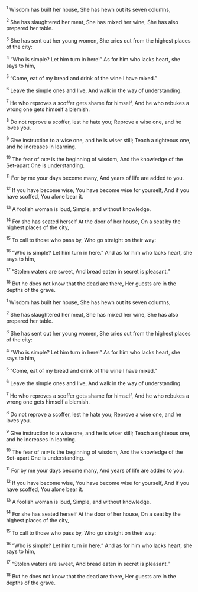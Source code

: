 <sup>1</sup> Wisdom has built her house, She has hewn out its seven columns,

<sup>2</sup> She has slaughtered her meat, She has mixed her wine, She has also prepared her table.

<sup>3</sup> She has sent out her young women, She cries out from the highest places of the city:

<sup>4</sup> “Who is simple? Let him turn in here!” As for him who lacks heart, she says to him,

<sup>5</sup> “Come, eat of my bread and drink of the wine I have mixed.”

<sup>6</sup> Leave the simple ones and live, And walk in the way of understanding.

<sup>7</sup> He who reproves a scoffer gets shame for himself, And he who rebukes a wrong one gets himself a blemish.

<sup>8</sup> Do not reprove a scoffer, lest he hate you; Reprove a wise one, and he loves you.

<sup>9</sup> Give instruction to a wise one, and he is wiser still; Teach a righteous one, and he increases in learning.

<sup>10</sup> The fear of יהוה is the beginning of wisdom, And the knowledge of the Set-apart One is understanding.

<sup>11</sup> For by me your days become many, And years of life are added to you.

<sup>12</sup> If you have become wise, You have become wise for yourself, And if you have scoffed, You alone bear it.

<sup>13</sup> A foolish woman is loud, Simple, and without knowledge.

<sup>14</sup> For she has seated herself At the door of her house, On a seat by the highest places of the city,

<sup>15</sup> To call to those who pass by, Who go straight on their way:

<sup>16</sup> “Who is simple? Let him turn in here.” And as for him who lacks heart, she says to him,

<sup>17</sup> “Stolen waters are sweet, And bread eaten in secret is pleasant.”

<sup>18</sup> But he does not know that the dead are there, Her guests are in the depths of the grave.

<sup>1</sup> Wisdom has built her house, She has hewn out its seven columns,

<sup>2</sup> She has slaughtered her meat, She has mixed her wine, She has also prepared her table.

<sup>3</sup> She has sent out her young women, She cries out from the highest places of the city:

<sup>4</sup> “Who is simple? Let him turn in here!” As for him who lacks heart, she says to him,

<sup>5</sup> “Come, eat of my bread and drink of the wine I have mixed.”

<sup>6</sup> Leave the simple ones and live, And walk in the way of understanding.

<sup>7</sup> He who reproves a scoffer gets shame for himself, And he who rebukes a wrong one gets himself a blemish.

<sup>8</sup> Do not reprove a scoffer, lest he hate you; Reprove a wise one, and he loves you.

<sup>9</sup> Give instruction to a wise one, and he is wiser still; Teach a righteous one, and he increases in learning.

<sup>10</sup> The fear of יהוה is the beginning of wisdom, And the knowledge of the Set-apart One is understanding.

<sup>11</sup> For by me your days become many, And years of life are added to you.

<sup>12</sup> If you have become wise, You have become wise for yourself, And if you have scoffed, You alone bear it.

<sup>13</sup> A foolish woman is loud, Simple, and without knowledge.

<sup>14</sup> For she has seated herself At the door of her house, On a seat by the highest places of the city,

<sup>15</sup> To call to those who pass by, Who go straight on their way:

<sup>16</sup> “Who is simple? Let him turn in here.” And as for him who lacks heart, she says to him,

<sup>17</sup> “Stolen waters are sweet, And bread eaten in secret is pleasant.”

<sup>18</sup> But he does not know that the dead are there, Her guests are in the depths of the grave.

